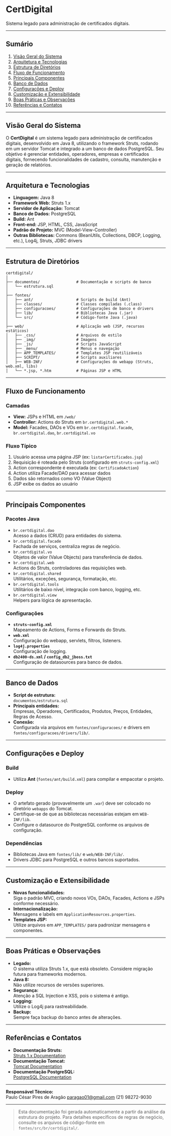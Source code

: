 # CertDigital

Sistema legado para administração de certificados digitais.

---

## Sumário

1. [Visão Geral do Sistema](#visão-geral-do-sistema)
2. [Arquitetura e Tecnologias](#arquitetura-e-tecnologias)
3. [Estrutura de Diretórios](#estrutura-de-diretórios)
4. [Fluxo de Funcionamento](#fluxo-de-funcionamento)
5. [Principais Componentes](#principais-componentes)
6. [Banco de Dados](#banco-de-dados)
7. [Configurações e Deploy](#configurações-e-deploy)
8. [Customização e Extensibilidade](#customização-e-extensibilidade)
9. [Boas Práticas e Observações](#boas-práticas-e-observações)
10. [Referências e Contatos](#referências-e-contatos)

---

## Visão Geral do Sistema

O **CertDigital** é um sistema legado para administração de certificados digitais, desenvolvido em Java 8, utilizando o framework Struts, rodando em um servidor Tomcat e integrado a um banco de dados PostgreSQL. Seu objetivo é gerenciar entidades, operadores, empresas e certificados digitais, fornecendo funcionalidades de cadastro, consulta, manutenção e geração de relatórios.

---

## Arquitetura e Tecnologias

- **Linguagem:** Java 8
- **Framework Web:** Struts 1.x
- **Servidor de Aplicação:** Tomcat
- **Banco de Dados:** PostgreSQL
- **Build:** Ant
- **Front-end:** JSP, HTML, CSS, JavaScript
- **Padrão de Projeto:** MVC (Model-View-Controller)
- **Outras Bibliotecas:** Commons (BeanUtils, Collections, DBCP, Logging, etc.), Log4j, Struts, JDBC drivers

---

## Estrutura de Diretórios

```
certdigital/
│
├── documentos/                # Documentação e scripts de banco
│   └── estrutura.sql
│
├── fontes/
│   ├── ant/                   # Scripts de build (Ant)
│   ├── classes/               # Classes compiladas (.class)
│   ├── configuracoes/         # Configurações de banco e drivers
│   ├── lib/                   # Bibliotecas Java (.jar)
│   └── src/                   # Código-fonte Java (.java)
│
├── web/                       # Aplicação web (JSP, recursos estáticos)
│   ├── _css/                  # Arquivos de estilo
│   ├── _img/                  # Imagens
│   ├── _js/                   # Scripts JavaScript
│   ├── _menu/                 # Menus e navegação
│   ├── APP_TEMPLATES/         # Templates JSP reutilizáveis
│   ├── SCRIPT/                # Scripts auxiliares
│   ├── WEB-INF/               # Configurações do webapp (Struts, web.xml, libs)
│   └── *.jsp, *.htm           # Páginas JSP e HTML
```

---

## Fluxo de Funcionamento

### Camadas

- **View:** JSPs e HTML em `/web/`
- **Controller:** Actions do Struts em `br.certdigital.web.*`
- **Model:** Facades, DAOs e VOs em `br.certdigital.facade`, `br.certdigital.dao`, `br.certdigital.vo`

### Fluxo Típico

1. Usuário acessa uma página JSP (ex: `listarCertificados.jsp`)
2. Requisição é roteada pelo Struts (configurado em `struts-config.xml`)
3. Action correspondente é executada (ex: `CertificadoAction`)
4. Action utiliza Facade/DAO para acessar dados
5. Dados são retornados como VO (Value Object)
6. JSP exibe os dados ao usuário

---

## Principais Componentes

### Pacotes Java

- `br.certdigital.dao`  
  Acesso a dados (CRUD) para entidades do sistema.
- `br.certdigital.facade`  
  Fachada de serviços, centraliza regras de negócio.
- `br.certdigital.vo`  
  Objetos de valor (Value Objects) para transferência de dados.
- `br.certdigital.web`  
  Actions do Struts, controladores das requisições web.
- `br.certdigital.shared`  
  Utilitários, exceções, segurança, formatação, etc.
- `br.certdigital.tools`  
  Utilitários de baixo nível, integração com banco, logging, etc.
- `br.certdigital.view`  
  Helpers para lógica de apresentação.

### Configurações

- **`struts-config.xml`**  
  Mapeamento de Actions, Forms e Forwards do Struts.
- **`web.xml`**  
  Configuração do webapp, servlets, filtros, listeners.
- **`log4j.properties`**  
  Configuração de logging.
- **`db2400-ds.xml` / `config_db2_jboss.txt`**  
  Configuração de datasources para banco de dados.

---

## Banco de Dados

- **Script de estrutura:**  
  `documentos/estrutura.sql`
- **Principais entidades:**  
  Empresas, Operadores, Certificados, Produtos, Preços, Entidades, Regras de Acesso.
- **Conexão:**  
  Configurada via arquivos em `fontes/configuracoes/` e drivers em `fontes/configuracoes/drivers/lib/`.

---

## Configurações e Deploy

### Build

- Utiliza **Ant** (`fontes/ant/build.xml`) para compilar e empacotar o projeto.

### Deploy

- O artefato gerado (provavelmente um `.war`) deve ser colocado no diretório `webapps` do Tomcat.
- Certifique-se de que as bibliotecas necessárias estejam em `WEB-INF/lib`.
- Configure o datasource do PostgreSQL conforme os arquivos de configuração.

### Dependências

- Bibliotecas Java em `fontes/lib/` e `web/WEB-INF/lib/`.
- Drivers JDBC para PostgreSQL e outros bancos suportados.

---

## Customização e Extensibilidade

- **Novas funcionalidades:**  
  Siga o padrão MVC, criando novos VOs, DAOs, Facades, Actions e JSPs conforme necessário.
- **Internacionalização:**  
  Mensagens e labels em `ApplicationResources.properties`.
- **Templates JSP:**  
  Utilize arquivos em `APP_TEMPLATES/` para padronizar mensagens e componentes.

---

## Boas Práticas e Observações

- **Legado:**  
  O sistema utiliza Struts 1.x, que está obsoleto. Considere migração futura para frameworks modernos.
- **Java 8:**  
  Não utilize recursos de versões superiores.
- **Segurança:**  
  Atenção a SQL Injection e XSS, pois o sistema é antigo.
- **Logging:**  
  Utilize o Log4j para rastreabilidade.
- **Backup:**  
  Sempre faça backup do banco antes de alterações.

---

## Referências e Contatos

- **Documentação Struts:**  
  [Struts 1.x Documentation](https://struts.apache.org/1.x/)
- **Documentação Tomcat:**  
  [Tomcat Documentation](https://tomcat.apache.org/tomcat-8.5-doc/)
- **Documentação PostgreSQL:**  
  [PostgreSQL Documentation](https://www.postgresql.org/docs/)

---

**Responsável Técnico:**  
Paulo César Pires de Aragão
paragao01@gmail.com
(21) 98272-9030

---

> Esta documentação foi gerada automaticamente a partir da análise da estrutura do projeto. Para detalhes específicos de regras de negócio, consulte os arquivos de código-fonte em `fontes/src/br/certdigital/`. 